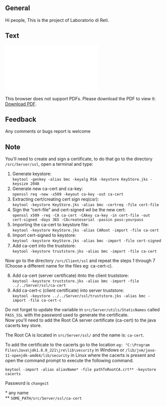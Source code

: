 ## General
Hi people,
This is the project of Laboratorio di Reti.

## Text
<object data="ProgettoWINSOME_v2.pdf" type="application/pdf" width="700px" height="700px">
    <embed src="ProgettoWINSOME_v2.pdf">
        <p>This browser does not support PDFs. Please download the PDF to view it: <a href="ProgettoWINSOME_v2.pdf">Download PDF</a>.</p>
    </embed>
</object>

## Feedback
Any comments or bugs report is welcome

## Note

You'll need to create and sign a certificate, to do that go to the directory `/src/Server/ssl`, open a terminal and type:  
1. Generate keystore:  
`keytool -genkey -alias bmc -keyalg RSA -keystore KeyStore.jks -keysize 2048`  
2. Generate new ca-cert and ca-key:  
`openssl req -new -x509 -keyout ca-key -out ca-cert`  
3. Extracting cert/creating cert sign req(csr):  
`keytool -keystore KeyStore.jks -alias bmc -certreq -file cert-file`   
4. Sign the “cert-file” and cert-signed wil be the new cert:  
`openssl x509 -req -CA ca-cert -CAkey ca-key -in cert-file -out cert-signed -days 365 -CAcreateserial -passin pass:yourpass`  
5. Importing the ca-cert to keystore file:  
`keytool -keystore KeyStore.jks -alias CARoot -import -file ca-cert` 
6. Import cert-signed to keystore:  
`keytool -keystore KeyStore.jks -alias bmc -import -file cert-signed`  
7. Add ca-cert into the truststore:  
`keytool -keystore truststore.jks -alias bmc -import -file ca-cert`
  
Now go to the directory `/src/Client/ssl` and repeat the steps 1 through 7 (Choose a different name for the files eg: ca-cert-c). 
 
8. Add ca-cert (server certificate) itnto the client truststore:  
`keytool -keystore truststore.jks -alias bmc -import -file ../../Server/ssl/ca-cert`  
9. Add ca-cert-c (client certificate) into server truststore:  
`keytool -keystore ../../Server/ssl/truststore.jks -alias bmc -import -file ca-cert-c`

Do not forget to update the variable in `src/Server/utils/StaticNames` called `PASS_SSL` with the password used to generate the certificate.  
Now you'll need to add the Root CA server certificate (ca-cert) to the java cacerts key store.

The Root CA is located in `src/Server/ssl/` and the name is: `ca-cert`.

To add the certificate to the cacerts go to the location `eg: "C:\Program Files\Java\jdk1.8.0_221\jre\lib\security` in Windows or `/lib/jvm/java-11-openjdk-amd64/lib/security` in Linux where the cacerts is present and open the command prompt to execute the following command.

`keytool -import -alias aliasName* -file pathToRootCA.crt** -keystore cacerts`

Password is `changeit`

\* any name  
\*\* `SOME_PATH/src/Server/ssl/ca-cert`
